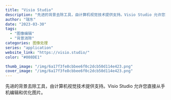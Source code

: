 ```yaml
---
title: "Visio Studio"
description: "先进的背景去除工具，由计算机视觉技术提供支持。Visio Studio 允许您直接从手机编辑和优化图片。"
author: "瑞东"
date: "2023-03-30"
tags:
  - "图像编辑"
  - "背景消除"
categories: 图像处理
series: "application"
website_link: "https://visio.studio/"
color: "#008DE1"

thumb_image: "/img/6a17f3fe8cbbee6f0c2dcb50d114e423.png"
cover_image: "/img/6a17f3fe8cbbee6f0c2dcb50d114e423.png"
---
```


先进的背景去除工具，由计算机视觉技术提供支持。Visio Studio 允许您直接从手机编辑和优化图片。